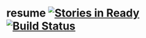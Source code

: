 # resume [![Stories in Ready](https://badge.waffle.io/radium226/resume.png?label=ready&title=Ready)](http://waffle.io/radium226/resume) [![Build Status](https://travis-ci.org/radium226/resume.svg?branch=master)](https://travis-ci.org/radium226/resume)
